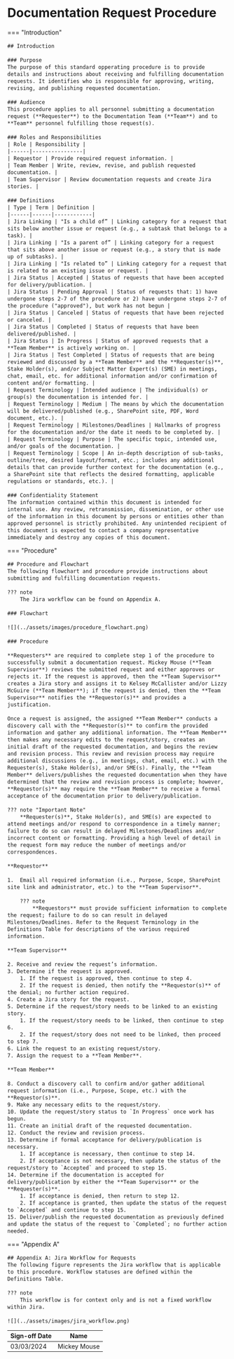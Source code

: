 # Documentation Request Procedure

=== "Introduction"

    ## Introduction

    ### Purpose
    The purpose of this standard opperating procedure is to provide details and instructions about receiving and fulfilling documentation requests. It identifies who is responsible for approving, writing, revising, and publishing requested documentation.

    ### Audience
    This procedure applies to all personnel submitting a documentation request (**Requester**) to the Documentation Team (**Team**) and to **Team** personnel fulfilling those request(s).

    ### Roles and Responsibilities
    | Role | Responsibility |
    |------|----------------|
    | Requestor | Provide required request information. |
    | Team Member | Write, review, revise, and publish requested documentation. | 
    | Team Supervisor | Review documentation requests and create Jira stories. |

    ### Definitions
    | Type | Term | Definition |
    |------|------|------------|
    | Jira Linking | "Is a child of” | Linking category for a request that sits below another issue or request (e.g., a subtask that belongs to a task). |
    | Jira Linking | "Is a parent of” | Linking category for a request that sits above another issue or request (e.g., a story that is made up of subtasks). |
    | Jira Linking | "Is related to” | Linking category for a request that is related to an existing issue or request. |
    | Jira Status | Accepted | Status of requests that have been accepted for delivery/publication. |
    | Jira Status | Pending Approval | Status of requests that: 1) have undergone steps 2-7 of the procedure or 2) have undergone steps 2-7 of the procedure ("approved"), but work has not begun |
    | Jira Status | Canceled | Status of requests that have been rejected or canceled. |
    | Jira Status | Completed | Status of requests that have been delivered/published. |
    | Jira Status | In Progress | Status of approved requests that a **Team Member** is actively working on. |
    | Jira Status | Test Completed | Status of requests that are being reviewed and discussed by a **Team Member** and the **Requester(s)**, Stake Holder(s), and/or Subject Matter Expert(s) (SME) in meetings, chat, email, etc. for additional information and/or confirmation of content and/or formatting. |
    | Request Terminology | Intended audience | The individual(s) or group(s) the documentation is intended for. |
    | Request Terminology | Medium | The means by which the documentation will be delivered/published (e.g., SharePoint site, PDF, Word document, etc.). |
    | Request Terminology | Milestones/Deadlines | Hallmarks of progress for the documentation and/or the date it needs to be completed by. |
    | Request Terminology | Purpose | The specific topic, intended use, and/or goals of the documentation. |
    | Request Terminology | Scope | An in-depth description of sub-tasks, outline/tree, desired layout/format, etc.; includes any additional details that can provide further context for the documentation (e.g., a SharePoint site that reflects the desired formatting, applicable regulations or standards, etc.). |

    ### Confidentiality Statement
    The information contained within this document is intended for internal use. Any review, retransmission, dissemination, or other use of the information in this document by persons or entities other than approved personnel is strictly prohibited. Any unintended recipient of this document is expected to contact a company representative immediately and destroy any copies of this document.

=== "Procedure"

    ## Procedure and Flowchart
    The following flowchart and procedure provide instructions about submitting and fulfilling documentation requests. 

    ??? note
        The Jira workflow can be found on Appendix A.

    ### Flowchart

    ![](../assets/images/procedure_flowchart.png)

    ### Procedure

    **Requesters** are required to complete step 1 of the procedure to successfully submit a documentation request. Mickey Mouse (**Team Supervisor**) reviews the submitted request and either approves or rejects it. If the request is approved, then the **Team Supervisor** creates a Jira story and assigns it to Kelsey McCallister and/or Lizzy McGuire (**Team Member**); if the request is denied, then the **Team Supervisor** notifies the **Requestor(s)** and provides a justification. 

    Once a request is assigned, the assigned **Team Member** conducts a discovery call with the **Requestor(s)** to confirm the provided information and gather any additional information. The **Team Member** then makes any necessary edits to the request/story, creates an initial draft of the requested documentation, and begins the review and revision process. This review and revision process may require additional discussions (e.g., in meetings, chat, email, etc.) with the Requester(s), Stake Holder(s), and/or SME(s). Finally, the **Team Member** delivers/publishes the requested documentation when they have determined that the review and revision process is complete; however, **Requestor(s)** may require the **Team Member** to receive a formal acceptance of the documentation prior to delivery/publication.

    ??? note "Important Note"
        **Requester(s)**, Stake Holder(s), and SME(s) are expected to attend meetings and/or respond to correspondence in a timely manner; failure to do so can result in delayed Milestones/Deadlines and/or incorrect content or formatting. Providing a high level of detail in the request form may reduce the number of meetings and/or correspondences.

    **Requestor**

    1.	Email all required information (i.e., Purpose, Scope, SharePoint site link and administrator, etc.) to the **Team Supervisor**.

        ??? note 
            **Requestors** must provide sufficient information to complete the request; failure to do so can result in delayed Milestones/Deadlines. Refer to the Request Terminology in the Definitions Table for descriptions of the various required information. 

    **Team Supervisor**

    2. Receive and review the request’s information.
    3. Determine if the request is approved.
        1. If the request is approved, then continue to step 4.
        2. If the request is denied, then notify the **Requestor(s)** of the denial; no further action required. 
    4. Create a Jira story for the request.
    5. Determine if the request/story needs to be linked to an existing story.
        1. If the request/story needs to be linked, then continue to step 6. 
        2. If the request/story does not need to be linked, then proceed to step 7.
    6. Link the request to an existing request/story. 
    7. Assign the request to a **Team Member**.

    **Team Member**

    8. Conduct a discovery call to confirm and/or gather additional request information (i.e., Purpose, Scope, etc.) with the **Requestor(s)**. 
    9. Make any necessary edits to the request/story.
    10.	Update the request/story status to `In Progress` once work has begun.
    11.	Create an initial draft of the requested documentation.
    12. Conduct the review and revision process.
    13.	Determine if formal acceptance for delivery/publication is necessary.
        1. If acceptance is necessary, then continue to step 14. 
        2. If acceptance is not necessary, then update the status of the request/story to `Accepted` and proceed to step 15.
    14.	Determine if the documentation is accepted for delivery/publication by either the **Team Supervisor** or the **Requester(s)**.
        1. If acceptance is denied, then return to step 12.
        2. If acceptance is granted, then update the status of the request to `Accepted` and continue to step 15.
    15.	Deliver/publish the requested documentation as previously defined and update the status of the request to `Completed`; no further action needed.

=== "Appendix A"

    ## Appendix A: Jira Workflow for Requests
    The following figure represents the Jira workflow that is applicable to this procedure. Workflow statuses are defined within the Definitions Table.

    ??? note
        This workflow is for context only and is not a fixed workflow within Jira.

    ![](../assets/images/jira_workflow.png)

| Sign-off Date | Name |
|------|------|
| 03/03/2024 | Mickey Mouse |